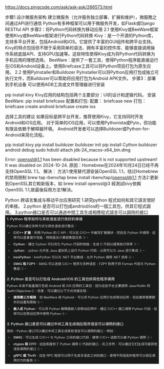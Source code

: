 https://docs.pingcode.com/ask/ask-ask/266573.html

步驟1.设计微服务架构
建立微服务（允许服务独立部署、扩展和维护），微服務之间通过API进行通信
Python有多种框架可以用于微服务开发，如Flask或Django
RESTful API
步骤2：将Python代码转换为移动应用
2.1 使用Kivy或BeeWare框架
使用Kivy或BeeWare框架进行Python代码转换
Kivy：是一个开源的Python库，支持多平台开发，包括Android和iOS。它提供了丰富的GUI组件和跨平台支持。
Kivy的特点包括但不限于采用简单的语法、拥有丰富的控件库、能够直接调用操作系统底层API、支持GPU加速等。这些特性使得Kivy成为将Python代码转换为手机应用的理想选择。
BeeWare：提供了一套工具，使得Python程序能直接运行在iOS和Android设备上。使用Briefcase工具可以将Python项目打包为原生应用。
2.2 使用PyInstaller和Buildozer
PyInstaller可以将Python应用打包成独立可执行文件，而Buildozer可以帮助将应用打包为Android APK文件。
步骤3：部署到手机设备
可以使用ADB工具或文件管理器进行安装

pip install kivy
Kivy应用的结构包括两个主要部分：UI的设计和逻辑代码。
安装BeeWare:
pip install briefcase
配置和打包:
配置：
briefcase new
打包：
briefcase create android
briefcase create ios

选择工具的建议
如果目标是跨平台开发，推荐使用Kivy，它支持同时开发Android和iOS应用。
对于简单的iOS应用，可以使用Pythonista或Pyto，但功能有限且依赖于解释器环境。
Android开发者可以选择Buildozer或Python-for-Android来简化流程。

pip install kivy
pip install buildozer 
buildozer init
pip install Cython
buildozer android debug
sudo hdiutil attach jdk-24_macos-x64_bin.dmg

Error: openssl@1.1 has been disabled because it is not supported upstream! It was disabled on 2024-10-24.
原因：Homebrew在2024年10月24日已经不再支持OpenSSL 1.1。
解決：
方法1:使用替代源安装OpenSSL 1.1，绕过Homebrew的禁用限制
brew tap rbenv/tap
brew install rbenv/tap/openssl@1.1
方法2:更新到OpenSSL其它較新版本，如
brew install openssl@3
經測試kivy依賴OpenSSL 1.1,故最後採用方法1解決。

Python 跨语言集成与移动平台应用研究
1.研究python 程式如何和其它語言很好的串接。 
2.python 是否可以打包成andriod/ios的一個工具包，供其它程式調用。
3.python接口是否可以通過中間工具生成相應程式語言可以調用的接口
![images](https://github.com/dajiedaxiaojie/MyNotebook/blob/master/images/python%E8%B7%A8%E8%AA%9E%E8%A8%80%E9%96%8B%E7%99%BC%E6%96%B9%E6%A1%88.png)

